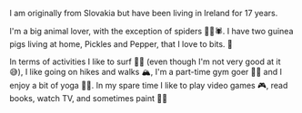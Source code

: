 I am originally from Slovakia but have been living in Ireland for 17 years.

I'm a big animal lover, with the exception of spiders 🙅‍♀️🕷️. I have two guinea pigs living at home, Pickles and Pepper, that I love to bits. 🐹

In terms of activities I like to surf 🏄‍♀️ (even though I'm not very good at it 😅), I like going on hikes and walks 🏔️, I'm a part-time gym goer 🏋️‍♀️ and I enjoy a bit of yoga 🧘‍♀️. In my spare time I like to play video games 🎮, read books, watch TV, and sometimes paint 👩‍🎨

